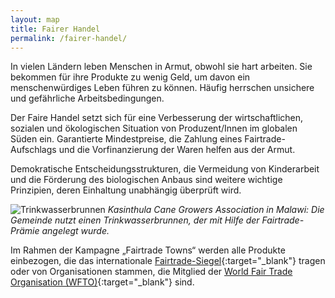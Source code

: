 ```yaml
---
layout: map
title: Fairer Handel
permalink: /fairer-handel/
---
```


In vielen Ländern leben Menschen in Armut, obwohl sie hart arbeiten. Sie bekommen für ihre Produkte zu wenig Geld, um davon ein menschenwürdiges Leben führen zu können. Häufig herrschen unsichere und gefährliche Arbeitsbedingungen.

Der Faire Handel setzt sich für eine Verbesserung der wirtschaftlichen, sozialen und ökologischen Situation von Produzent/Innen im globalen Süden ein. Garantierte Mindestpreise, die Zahlung eines Fairtrade-Aufschlags und die Vorfinanzierung der Waren helfen aus der Armut. 

Demokratische Entscheidungsstrukturen, die Vermeidung von Kinderarbeit und die Förderung des biologischen Anbaus sind weitere wichtige Prinzipien, deren Einhaltung unabhängig überprüft wird.



![Trinkwasserbrunnen]({{site.baseurl}}/images/fairer-handel-wirkt.jpg)
_Kasinthula Cane Growers Association in Malawi: Die Gemeinde nutzt einen Trinkwasserbrunnen, der mit Hilfe der Fairtrade-Prämie angelegt wurde._



Im Rahmen der Kampagne „Fairtrade Towns“ werden alle Produkte einbezogen, die das internationale [Fairtrade-Siegel](www.fairtrade-deutschland.de/ueber-fairtrade/ueber-transfair/fairtrade-siegel-logos/){:target="_blank"} tragen oder von Organisationen stammen, die Mitglied der [World Fair Trade Organisation (WFTO)](www.wfto.com/our-members-how-join){:target="_blank"} sind.